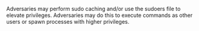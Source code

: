 Adversaries may perform sudo caching and/or use the sudoers file to elevate privileges. Adversaries may do this to execute commands as other users or spawn processes with higher privileges.
